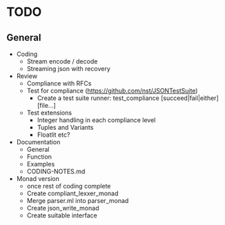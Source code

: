 # TODO
## General
* Coding
  * Stream encode / decode
  * Streaming json with recovery
* Review
  * Compliance with RFCs
  * Test for compliance (https://github.com/nst/JSONTestSuite)
    * Create a test suite runner: test_compliance [succeed|fail|either] [file...]
  * Test extensions
    * Integer handling in each compliance level
    * Tuples and Variants
    * Floatlit etc?
* Documentation
  * General
  * Function
  * Examples
  * CODING-NOTES.md
* Monad version
  * once rest of coding complete
  * Create compliant_lexxer_monad
  * Merge parser.ml into parser_monad
  * Create json_write_monad
  * Create suitable interface
